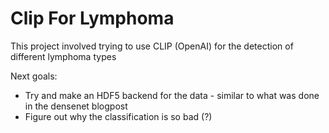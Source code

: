# Clip For Lymphoma
This project involved trying to use CLIP (OpenAI) for the detection of different lymphoma types

Next goals:
 - Try and make an HDF5 backend for the data - similar to what was done in the densenet blogpost
 - Figure out why the classification is so bad (?)
